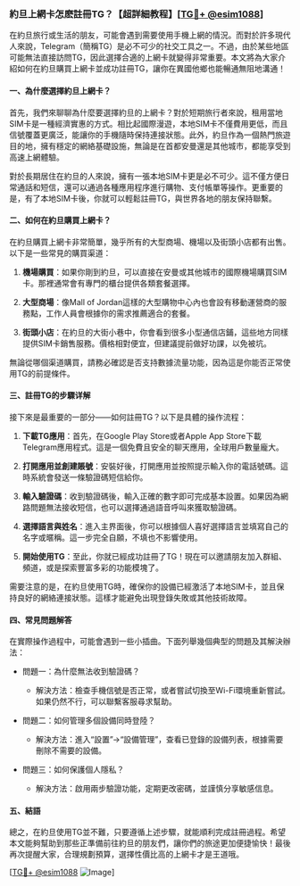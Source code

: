 ### 約旦上網卡怎麽註冊TG？【超詳細教程】[[TG💪+ @esim1088](https://t.me/s/esim1088)]

在約旦旅行或生活的朋友，可能會遇到需要使用手機上網的情況。而對於許多現代人來說，Telegram（簡稱TG）是必不可少的社交工具之一。不過，由於某些地區可能無法直接訪問TG，因此選擇合適的上網卡就變得非常重要。本文將為大家介紹如何在約旦購買上網卡並成功註冊TG，讓你在異國他鄉也能暢通無阻地溝通！

#### 一、為什麼選擇約旦上網卡？

首先，我們來聊聊為什麼要選擇約旦的上網卡？對於短期旅行者來說，租用當地SIM卡是一種經濟實惠的方式。相比起國際漫遊，本地SIM卡不僅費用更低，而且信號覆蓋更廣泛，能讓你的手機隨時保持連接狀態。此外，約旦作為一個熱門旅遊目的地，擁有穩定的網絡基礎設施，無論是在首都安曼還是其他城市，都能享受到高速上網體驗。

對於長期居住在約旦的人來說，擁有一張本地SIM卡更是必不可少。這不僅方便日常通話和短信，還可以通過各種應用程序進行購物、支付帳單等操作。更重要的是，有了本地SIM卡後，你就可以輕鬆註冊TG，與世界各地的朋友保持聯繫。

#### 二、如何在約旦購買上網卡？

在約旦購買上網卡非常簡單，幾乎所有的大型商場、機場以及街頭小店都有出售。以下是一些常見的購買渠道：

1. **機場購買**：如果你剛到約旦，可以直接在安曼或其他城市的國際機場購買SIM卡。那裡通常會有專門的櫃台提供各類套餐選擇。
   
2. **大型商場**：像Mall of Jordan這樣的大型購物中心內也會設有移動運營商的服務點，工作人員會根據你的需求推薦適合的套餐。

3. **街頭小店**：在約旦的大街小巷中，你會看到很多小型通信店鋪，這些地方同樣提供SIM卡銷售服務。價格相對便宜，但建議提前做好功課，以免被坑。

無論從哪個渠道購買，請務必確認是否支持數據流量功能，因為這是你能否正常使用TG的前提條件。

#### 三、註冊TG的步驟详解

接下來是最重要的一部分——如何註冊TG？以下是具體的操作流程：

1. **下載TG應用**：首先，在Google Play Store或者Apple App Store下載Telegram應用程式。這是一個免費且安全的聊天應用，全球用戶數量龐大。

2. **打開應用並創建賬號**：安裝好後，打開應用並按照提示輸入你的電話號碼。這時系統會發送一條驗證碼短信給你。

3. **輸入驗證碼**：收到驗證碼後，輸入正確的數字即可完成基本設置。如果因為網路問題無法接收短信，也可以選擇通過語音呼叫來獲取驗證碼。

4. **選擇語言與姓名**：進入主界面後，你可以根據個人喜好選擇語言並填寫自己的名字或暱稱。這一步完全自願，不填也不影響使用。

5. **開始使用TG**：至此，你就已經成功註冊了TG！現在可以邀請朋友加入群組、頻道，或是探索豐富多彩的功能模塊了。

需要注意的是，在約旦使用TG時，確保你的設備已經激活了本地SIM卡，並且保持良好的網絡連接狀態。這樣才能避免出現登錄失敗或其他技術故障。

#### 四、常見問題解答

在實際操作過程中，可能會遇到一些小插曲。下面列舉幾個典型的問題及其解決辦法：

- 問題一：為什麼無法收到驗證碼？
  - 解決方法：檢查手機信號是否正常，或者嘗試切換至Wi-Fi環境重新嘗試。如果仍然不行，可以聯繫客服尋求幫助。

- 問題二：如何管理多個設備同時登陸？
  - 解決方法：進入“設置”→“設備管理”，查看已登錄的設備列表，根據需要刪除不需要的設備。

- 問題三：如何保護個人隱私？
  - 解決方法：啟用兩步驗證功能，定期更改密碼，並謹慎分享敏感信息。

#### 五、結語

總之，在約旦使用TG並不難，只要遵循上述步驟，就能順利完成註冊過程。希望本文能夠幫助到那些正準備前往約旦的朋友們，讓你們的旅途更加便捷愉快！最後再次提醒大家，合理規劃預算，選擇性價比高的上網卡才是王道哦。

[[TG💪+ @esim1088](https://t.me/s/esim1088) ![Image](https://i.postimg.cc/4NQfJmqS/Snipaste-2025-05-13-00-14-12.png)]